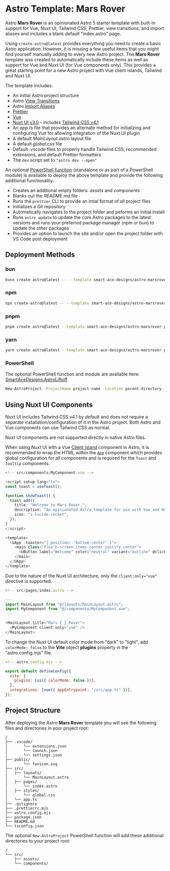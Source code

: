 # Astro Template: Mars Rover
Astro **Mars Rover** is an opinionated Astro 5 starter template with built-in support for Vue, Nuxt UI, Tailwind CSS, Prettier, view transitions, and import aliases and includes a blank default "index.astro" page.

Using `create-astro@latest` provides everything you need to create a basic Astro application. However, it is missing a few useful items that you might find yourself manually adding to every new Astro project. The **Mars Rover** template was created to automatically include these items as well as support for Vue and Nuxt UI (for Vue components only). This provides a great starting point for a new Astro project with Vue client islands, Tailwind and Nuxt UI.

The template includes:
- An initial Astro project structure
- Astro [View Transitions](https://docs.astro.build/en/guides/view-transitions/)
- Astro [Import Aliases](https://docs.astro.build/en/guides/typescript/#import-aliases)
- [Prettier](https://prettier.io/)
- [Vue](https://vuejs.org/)
- [Nuxt UI v3.0](https://ui.nuxt.com/) - includes [Tailwind CSS v4.1](https://tailwindcss.com/)
- An _app.ts_ file that provides an alternate method for initializing and configuring Vue for allowing integration of the Nuxt UI plugin
- A default _MainLayout.astro_ layout file
- A default _global.css_ file
- Default _.vscode_ files to properly handle Tailwind CSS, recommended extensions, and default Prettier formatters
- The `dev` script set to `"astro dev --open"`

An optional [PowerShell function](https://github.com/Smart-Ace-Designs/SmartAceDesigns.AstroLiftoff) (standalone or as part of a PowerShell module) is available to deploy the above template and provide the following additional functionality:
- Creates an additional empty folders: _assets_ and _components_
- Blanks out the _README.md_ file
- Runs the `prettier` CLI to provide an intial format of all project files
- Initializes a _Git_ repository
- Automatically navigates to the project folder and peforms an initial install
- Runs `astro update` to update the core Astro packages to the latest versions and runs your preferred package manager (npm or bun) to update the other packages
- Provides an option to launch the site and/or open the project folder with VS Code post deployment

## Deployment Methods
### bun
```sh
bunx create-astro@latest -- --template smart-ace-designs/astro-marsrover project-name
```
### npm
```sh
npx create-astro@latest -- --template smart-ace-designs/astro-marsrover project-name
```
### pnpm
```sh
pnpm create astro@latest --template smart-ace-designs/astro-marsrover project-name
```
### yarn
```sh
yarn create astro@latest --template smart-ace-designs/astro-marsrover project-name
```
### PowerShell
The optional PowerShell function and module are available here:
[SmartAceDesigns.AstroLiftoff](https://github.com/Smart-Ace-Designs/SmartAceDesigns.AstroLiftoff)

```sh
New-AstroProject -ProjectName project-name -Location parent-directory -Template astro-marsrover
```

## Using Nuxt UI Components
Nuxt UI includes Tailwind CSS v4.1 by default and does not require a separate installation/configuration of it in the Astro project.  Both Astro and Vue components can use Tailwind CSS as normal.

Nuxt UI components are not supported directly in native Astro files.

When using Nuxt UI with a Vue [Client Island](https://docs.astro.build/en/concepts/islands/#client-islands) component in Astro, it is recommended to wrap the HTML within the [`App`](https://ui.nuxt.com/components/app) component which provides global configuration for all components and is required for the `Toast` and `Tooltip` components.

```ts
<!-- src/components/MyComponent.vue -->

<script setup lang="ts">
const toast = useToast();

function showToast() {
  toast.add({
    title: "Welcome to Mars Rover.",
    description: "An opinionated Astro template for use with Vue and Nuxt UI.",
    icon: "i-lucide-rocket",
  });
}
</script>

<template>
  <UApp :toaster="{ position: 'bottom-center' }">
    <main class="flex h-screen items-center justify-center">
      <UButton label="Welcome" color="neutral" variant="outline" @click="showToast" />
    </main>
  </UApp>
</template>
```

Due to the nature of the Nuxt UI architecture, only the `client:only="vue"` directive is supported.

```ts
<!-- src/pages/index.astro -->

---
import MainLayout from "@/layouts/MainLayout.astro";
import MyComponent from "@/components/MyComponent.vue";
---

<MainLayout title="Mars { } Rover">
  <MyComponent client:only="vue" />
</MainLayout>

```

To change the Nuxt UI default color mode from "dark" to "light", add `colorMode: false` to the __Vite__ object __plugins__ property in the "astro.config.mjs" file.

```mjs
<!-- astro.config.mjs -->

export default defineConfig({
  vite: {
    plugins: [ui({ colorMode: false })],
  },
  integrations: [vue({ appEntrypoint: "/src/app.ts" })],
});
```

## Project Structure
After deploying the Astro **Mars Rover** template you will see the following files and directories in your project root:

```text
/
├── .vscode/
│       └── extensions.json
│       └── launch.json
│       └── settings.json
├── public/
│       └── favicon.svg
├── src/
|   ├── layouts/
│       └── MainLayout.astro
│   ├── pages/
│       └── index.astro
|   ├── styles/
│       └── global.css
│   └── app.ts
├── .gitignore
├── .prettierrc.mjs
├── astro.config.mjs
├── package.json
├── README.md
└── tsconfig.json
```

The optional `New-AstroProject` PowerShell function will add these additional directories to your project root:

```text
/
└── src/
    ├── assets/
    └── components/
```
